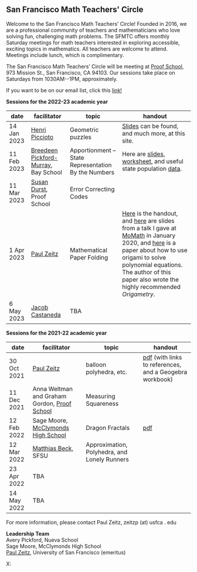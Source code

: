 <h2> San Francisco Math Teachers' Circle</h2>

Welcome to the San Francisco Math Teachers’ Circle! Founded in 2016, we are a professional community of teachers and mathematicians who love solving fun, challenging math problems. The SFMTC offers monthly Saturday meetings for math teachers interested in exploring accessible, exciting topics in mathematics. All teachers are welcome to attend. Meetings include lunch, which is complimentary.



The San Francisco Math Teachers’ Circle will be meeting  at 
[Proof School](https://www.proofschool.org), 973 Mission St., San Francisco, CA 94103.  Our sessions take place on Saturdays from 1030AM--1PM, approximately. 

If you want to be on our email list, click this [link!](https://forms.gle/WGY7w2zM1MkxGVyaA)

**Sessions for the 2022-23 academic year**

| date  | facilitator   | topic   | handout  |   
|---|---|---|---|
| 14 Jan 2023|[Henri Piccioto](https://www.mathed.page)|Geometric puzzles |[Slides](https://www.mathed.page/talks.html) can be found, and much more, at this site.|
|11 Feb 2023| [Breedeen Pickford-Murray](https://www.bayschoolsf.org/about-the-bay-school/meet-the-bay-staffulty), Bay School|Apportionment – State Representation By the Numbers|Here are [slides](https://docs.google.com/presentation/d/14a4skZFLkpMZbV3x1LWvg9OoKAOTyuDPJVQeEyNxcRA/edit#slide=id.p), [worksheet](https://docs.google.com/document/d/1NbWT6QM0tF2zN9ZJ5Cg5ocSMq1CJT5XvywZTf0N-QV0/edit), and useful state population [data](https://docs.google.com/spreadsheets/d/1Rp0YbvlCLAmFYuWIHIiX4kLbV71MYjUYIAvc71PF1Lk/edit#gid=0).|
| 11 Mar 2023|[Susan Durst](https://susandurst.weebly.com), Proof School| Error Correcting Codes||
|1 Apr 2023| [Paul Zeitz](https://www.usfca.edu/faculty/paul-zeitz)|Mathematical Paper Folding|[Here](SFMTC230401-folding.pdf) is the handout, and [here](/sfmtc-stuff/paper-foldingMoMath200113.pdf) are slides from a talk I gave at [MoMath](https://momath.org) in January 2020, and [here](/sfmtc-stuff/cubic.pdf) is a paper about how to use origami to solve polynomial equations.  The author of this paper also wrote the highly recommended *Origametry*.|
|6 May 2023| [Jacob Castaneda](https://www.beammath.org/staff)|TBA||

**Sessions for the 2021-22 academic year**

| date  | facilitator   | topic   | handout  |   
|---|---|---|---|
|30 Oct 2021   | [Paul Zeitz](https://www.usfca.edu/faculty/paul-zeitz)   | balloon polyhedra, etc.    | [pdf](/sfmtc-stuff/SFMTC211030.pdf) (with links to references, and a Geogebra workbook)|   
| 11 Dec 2021   | Anna Weltman and Graham Gordon, [Proof School](https://www.proofschool.org)  | Measuring Squareness   |  |   
|12 Feb 2022 | Sage Moore, [McClymonds High School](https://www.ousd.org/Page/7612)   | Dragon Fractals  |  [pdf](/sfmtc-stuff/SFMTC220212.pdf) |   
|12 Mar 2022|  [Matthias Beck](https://matthbeck.github.io), SFSU | Approximation, Polyhedra, and Lonely Runners |  |
| 23 Apr 2022|TBA| ||
|14 May 2022| TBA|||

For more information, please contact Paul Zeitz, zeitzp (at) usfca . edu

**Leadership Team**  
Avery Pickford, Nueva School  
Sage Moore, McClymonds High School  
[Paul Zeitz](https://www.usfca.edu/faculty/paul-zeitz), University of San Francisco (emeritus)

X: <span id='x-value'></span>

<script src="/assets/js/mouse.js"></script>
